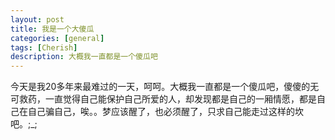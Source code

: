 ```yaml
---
layout: post
title: 我是一个大傻瓜
categories: [general]
tags: [Cherish]
description: 大概我一直都是一个傻瓜吧
---
```


今天是我20多年来最难过的一天，呵呵。大概我一直都是一个傻瓜吧，傻傻的无可救药，一直觉得自己能保护自己所爱的人，却发现都是自己的一厢情愿，都是自己在自己骗自己，唉。。梦应该醒了，也必须醒了，只求自己能走过这样的坎吧。;_;
